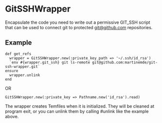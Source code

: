 # GitSSHWrapper

Encapsulate the code you need to write out a permissive GIT_SSH script that
can be used to connect git to protected git@github.com repositories.

## Example

    def get_refs
      wrapper = GitSSHWrapper.new(:private_key_path => '~/.ssh/id_rsa')
      `env #{wrapper.git_ssh} git ls-remote git@github.com:martinemde/git-ssh-wrapper.git`
    ensure
      wrapper.unlink
    end

OR

    GitSSHWrapper.new(:private_key => Pathname.new('id_rsa').read)

The wrapper creates Temfiles when it is initialized. They will be cleaned at
program exit, or you can unlink them by calling #unlink like the example above.
